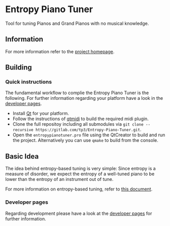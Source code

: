 # Entropy Piano Tuner

Tool for tuning Pianos and Grand Pianos with no musical knowledge.

## Information
For more information refer to the [project homepage](http://piano-tuner.org/).

## Building

### Quick instructions
The fundamental workflow to complie the Entropy Piano Tuner is the following. For further information regarding your platform have a look in the [developer pages](http://develop.piano-tuner.org).

* Install [Qt](https://www.qt.io/download-open-source/) for your platform.
* Follow the instructions of [qtmidi](https://gitlab.com/tp3/qtmidi) to build the required midi plugin.
* Clone the full repositoy including all submodules via `git clone --recursive https://gitlab.com/tp3/Entropy-Piano-Tuner.git`.
* Open the `entropypianotuner.pro` file using the QtCreator to build and run the project. Alternatively you can use `qmake` to build from the console.

## Basic Idea

The idea behind entropy-based tuning is very simple: Since entropy is a measure of disorder, we expect the entropy of a well-tuned piano to be lower than the entropy of an instrument out of tune.

For more information on entropy-based tuning, refer to [this document](http://www.sbfisica.org.br/rbef/pdf/342301.pdf).

### Developer pages
Regarding development please have a look at the [developer pages](http://develop.piano-tuner.org) for further information.
